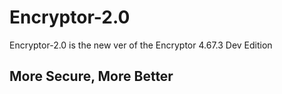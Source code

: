 # Encryptor-2.0
Encryptor-2.0 is the new ver of the Encryptor 4.67.3 Dev Edition
<h2>More Secure, More Better</h2>
